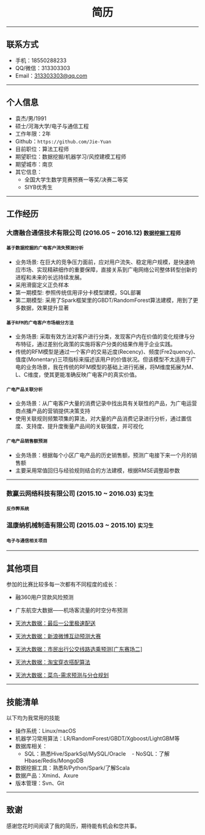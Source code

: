<h1 align = "center"> 简历 </h1>

---
## **联系方式**
- 手机：18550288233
- QQ/微信：313303303
- Email：313303303@qq.com

---
## **个人信息**

- 袁杰/男/1991
- 硕士/河海大学/电子与通信工程
- 工作年限：2年
- Github：`https://github.com/Jie-Yuan`
- 目前职位：算法工程师
- 期望职位：数据挖掘/机器学习/风控建模工程师
- 期望城市：南京
- 其它信息：
    - 全国大学生数学竞赛预赛一等奖/决赛二等奖
    - SIYB优秀生

---
## **工作经历**

### **大唐融合通信技术有限公司    (2016.05 ~ 2016.12)**    `数据挖掘工程师`

#### `基于数据挖掘的广电客户流失预测分析`
- 业务场景: 在巨大的竞争压力面前，应对用户流失、稳定用户规模，是快速响应市场、实现精耕细作的重要保障，直接关系到广电网络公司整体转型创新的进程和未来的长远持续发展。
- 采用滑窗定义正负样本
- 第一期模型: 参照传统信用评分卡模型建模，SQL部署
- 第二期模型: 采用了Spark框架里的GBDT/RandomForest算法建模，用到了更多数据，效果提升显著

#### `基于RFM的广电客户市场细分方法`
- 业务场景: 采取有效方法对客户进行分类，发现客户内在价值的变化规律与分布特征，通过差别化政策的实施将客户分类的结果作用于企业实践。
- 传统的RFM模型是通过一个客户的交易近度(Recency)、频度(Fre2quency)、值度(Monentary)三项指标来描述该用户的价值状况。但该模型不太适用于广电的业务场景，我在传统的RFM模型的基础上进行拓展，将M维度拓展为M、L、C维度，使其更能准确反映广电客户的真实价值。

#### `广电产品关联分析`
- 业务场景：从广电客户大量的消费记录中找出具有关联性的产品，为广电运营商点播产品的营销提供决策支持
- 使用关联规则频繁项集的算法，对大量的产品消费记录进行分析，通过置信度、支持度、提升度衡量产品间的关联强度，并可视化

#### `广电产品销售额预测`
- 业务场景：根据每个小区广电产品的历史销售额，预测广电接下来一个月的销售额
- 主要采用常值回归与经验规则结合的方法建模，根据RMSE调整超参数

---
### **数赢云网络科技有限公司   (2015.10 ~ 2016.03)**    `实习生`
#### `反作弊系统`

### **温康纳机械制造有限公司   (2015.03 ~ 2015.10)**    `实习生`
#### `电子与通信相关项目`

---
## **其他项目**

参加的比赛比较多每一次都有不同程度的成长：

- 融360用户贷款风险预测
- 广东航空大数据——机场客流量的时空分布预测
- [天池大数据：最后一公里极速配送](http://note.youdao.com/noteshare?id=0bb5e3f202dcc988c90b71d654d41182)

- [天池大数据：新浪微博互动预测大赛](http://note.youdao.com/noteshare?id=19a5fd7cb19b3b959e487d6dba1e5cec)

- [天池大数据：市民出行公交线路选乘预测[广东赛场二]](http://note.youdao.com/noteshare?id=5fa800f5894a7bf918b4c990f633c8f0)

- [天池大数据：淘宝穿衣搭配算法](http://note.youdao.com/noteshare?id=854a246029d0e996b2895fe9b2ece8eb)

- [天池大数据：菜鸟-需求预测与分仓规划](http://note.youdao.com/noteshare?id=7cdcc5dcd0b9120152f48be9d483cc07)



---
## **技能清单**

以下均为我常用的技能
- 操作系统：Linux/macOS
- 机器学习常用算法：LR/RandomForest/GBDT/Xgboost/LightGBM等
- 数据库相关：
    - SQL：熟悉Hive/SparkSql/MySQL/Oracle
    - NoSQL：了解Hbase/Redis/MongoDB
- 数据挖掘工具：熟悉R/Python/Spark/了解Scala
- 数据产品：Xmind、Axure
- 版本管理：Svn、Git






---
## **致谢**

感谢您花时间阅读了我的简历，期待能有机会和您共事。
